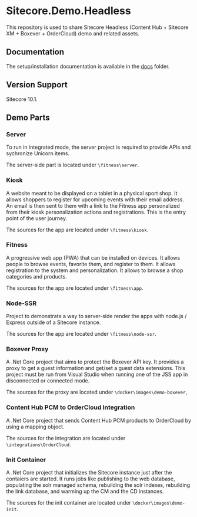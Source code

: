 # Sitecore.Demo.Headless

This repository is used to share Sitecore Headless (Content Hub + Sitecore XM + Boxever + OrderCloud) demo and related assets.

## Documentation

The setup/installation documentation is available in the [docs](docs/README.md) folder.

## Version Support

Sitecore 10.1.

## Demo Parts

### Server

To run in integrated mode, the server project is required to provide APIs and sychronize Unicorn items.

The server-side part is located under `\fitness\server`.

### Kiosk

A website meant to be displayed on a tablet in a physical sport shop. It allows shoppers to register for upcoming events with their email address. An email is then sent to them with a link to the Fitness app personalized from their kiosk personalization actions and registrations. This is the entry point of the user journey.

The sources for the app are located under `\fitness\kiosk`.

### Fitness

A progressive web app (PWA) that can be installed on devices. It allows people to browse events, favorite them, and register to them. It allows registration to the system and personalization. It allows to browse a shop categories and products.

The sources for the app are located under `\fitness\app`.

### Node-SSR

Project to demonstrate a way to server-side render the apps with node.js / Express outside of a Sitecore instance.

The sources for the app are located under `\fitness\node-ssr`.

### Boxever Proxy

A .Net Core project that aims to protect the Boxever API key. It provides a proxy to get a guest information and get/set a guest data extensions. This project must be run from Visual Studio when running one of the JSS app in disconnected or connected mode.

The sources for the proxy are located under `\docker\images\demo-boxever`,

### Content Hub PCM to OrderCloud Integration

A .Net Core project that sends Content Hub PCM products to OrderCloud by using a mapping object.

The sources for the integration are located under `\integrations\OrderCloud`.

### Init Container

A .Net Core project that initializes the Sitecore instance just after the contaiers are started. It runs jobs like publishing to the web database, populating the solr managed schema, rebuilding the solr indexes, rebuilding the link database, and warming up the CM and the CD instances.

The sources for the init container are located under `\docker\images\demo-init`.

